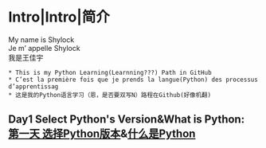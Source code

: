 Intro|Intro|简介
===============
My name is Shylock<br>
Je m’ appelle Shylock<br>
我是王佳宇

    * This is my Python Learning(Learnning???) Path in GitHub
    * C’est la première fois que je prends la langue(Python) des processus d’apprentissag
    * 这是我的Python语言学习（恩，是否要双写N）路程在Github(好像机翻)

Day1 Select Python's Version&What is Python:<br>
[第一天 选择Python版本](https://github.com/Shylcok/python/blob/master/Day01_Select_Version.md)&[什么是Python](https://github.com/Shylcok/python/blob/master/PYTHON.md)
------------------



